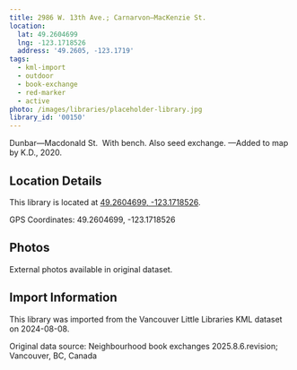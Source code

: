 ```yaml
---
title: 2986 W. 13th Ave.; Carnarvon—MacKenzie St.
location:
  lat: 49.2604699
  lng: -123.1718526
  address: '49.2605, -123.1719'
tags:
  - kml-import
  - outdoor
  - book-exchange
  - red-marker
  - active
photo: /images/libraries/placeholder-library.jpg
library_id: '00150'
---
```

Dunbar—Macdonald St.  With bench.
Also seed exchange.
—Added to map by K.D., 2020.

## Location Details

This library is located at [49.2604699, -123.1718526](https://www.google.com/maps?q=49.2604699,-123.1718526).

GPS Coordinates: 49.2604699, -123.1718526

## Photos

External photos available in original dataset.

## Import Information

This library was imported from the Vancouver Little Libraries KML dataset on 2024-08-08.

Original data source: Neighbourhood book exchanges 2025.8.6.revision; Vancouver, BC, Canada
